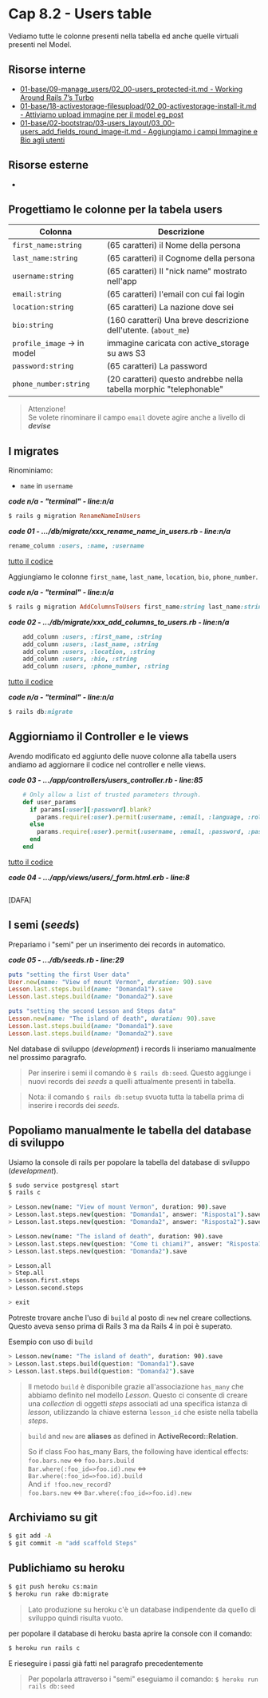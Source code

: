 # <a name="top"></a> Cap 8.2 - Users table

Vediamo tutte le colonne presenti nella tabella ed anche quelle virtuali presenti nel Model.



## Risorse interne

- [01-base/09-manage_users/02_00-users_protected-it.md - Working Around Rails 7’s Turbo]()
- [01-base/18-activestorage-filesupload/02_00-activestorage-install-it.md - Attiviamo upload immagine per il model eg_post]()
- [01-base/02-bootstrap/03-users_layout/03_00-users_add_fields_round_image-it.md - Aggiungiamo i campi Immagine e Bio agli utenti]()



## Risorse esterne

- []()



## Progettiamo le colonne per la tabela users

Colonna                        | Descrizione
------------------------------ | -----------------------
`first_name:string`            | (65 caratteri) il Nome della persona
`last_name:string`             | (65 caratteri) il Cognome della persona
`username:string`              | (65 caratteri) Il "nick name" mostrato nell'app
`email:string`                 | (65 caratteri) l'email con cui fai login
`location:string`              | (65 caratteri) La nazione dove sei
`bio:string`                   | (160 caratteri) Una breve descrizione dell'utente. (`about_me`)
`profile_image` -> in model    | immagine caricata con active_storage su aws S3
`password:string`              | (65 caratteri) La password
`phone_number:string`          | (20 caratteri) questo andrebbe nella tabella morphic "telephonable"


> Attenzione!<br/>
> Se volete rinominare il campo `email` dovete agire anche a livello di ***devise*** 



## I migrates

Rinominiamo:

- `name` in `username`

***code n/a - "terminal" - line:n/a***

```ruby
$ rails g migration RenameNameInUsers
```

***code 01 - .../db/migrate/xxx_rename_name_in_users.rb - line:n/a***

```ruby
rename_column :users, :name, :username
```

[tutto il codice](https://github.com/flaviobordonidev/leanpubabrandnewcms/blob/master/ubuntudream/08-user/02_01-db-migrate-xxx_rename_name_and_email_in_users.rb)


Aggiungiamo le colonne `first_name`, `last_name`, `location`, `bio`, `phone_number`.

***code n/a - "terminal" - line:n/a***

```ruby
$ rails g migration AddColumnsToUsers first_name:string last_name:string location:string bio:string phone_number:string
```

***code 02 - .../db/migrate/xxx_add_columns_to_users.rb - line:n/a***

```ruby
    add_column :users, :first_name, :string
    add_column :users, :last_name, :string
    add_column :users, :location, :string
    add_column :users, :bio, :string
    add_column :users, :phone_number, :string
```

[tutto il codice](https://github.com/flaviobordonidev/leanpubabrandnewcms/blob/master/ubuntudream/08-user/02_02-db-migrate-xxx_add_columns_to_users.rb)


***code n/a - "terminal" - line:n/a***

```ruby
$ rails db:migrate
```



## Aggiorniamo il Controller e le views

Avendo modificato ed aggiunto delle nuove colonne alla tabella users andiamo ad aggiornare il codice nel controller e nelle views.

***code 03 - .../app/controllers/users_controller.rb - line:85***

```ruby
    # Only allow a list of trusted parameters through.
    def user_params
      if params[:user][:password].blank?
        params.require(:user).permit(:username, :email, :language, :role, :profile_image, :first_name, :last_name, :location, :bio, :phone_number)
      else
        params.require(:user).permit(:username, :email, :password, :password_confirmation, :language, :role, :profile_image, :first_name, :last_name, :location, :bio, :phone_number)
      end
    end
```

[tutto il codice](https://github.com/flaviobordonidev/leanpubabrandnewcms/blob/master/ubuntudream/08-user/02_03-controllers-users_controller.rb)


***code 04 - .../app/views/users/_form.html.erb - line:8***

```html+erb

```


[DAFA]



## I semi (*seeds*)

Prepariamo i "semi" per un inserimento dei records in automatico.

***code 05 - .../db/seeds.rb - line:29***

```ruby
puts "setting the first User data"
User.new(name: "View of mount Vermon", duration: 90).save
Lesson.last.steps.build(name: "Domanda1").save
Lesson.last.steps.build(name: "Domanda2").save

puts "setting the second Lesson and Steps data"
Lesson.new(name: "The island of death", duration: 90).save
Lesson.last.steps.build(name: "Domanda1").save
Lesson.last.steps.build(name: "Domanda2").save
```

Nel database di sviluppo (*development*) i records li inseriamo manualmente nel prossimo paragrafo.

> Per inserire i semi il comando è `$ rails db:seed`. Questo aggiunge i nuovi records dei *seeds* a quelli attualmente presenti in tabella.

> Nota: il comando `$ rails db:setup` svuota tutta la tabella prima di inserire i records dei *seeds*.



## Popoliamo manualmente le tabella del database di sviluppo

Usiamo la console di rails per popolare la tabella del database di sviluppo (*development*).

```bash
$ sudo service postgresql start
$ rails c

> Lesson.new(name: "View of mount Vermon", duration: 90).save
> Lesson.last.steps.new(question: "Domanda1", answer: "Risposta1").save
> Lesson.last.steps.new(question: "Domanda2", answer: "Risposta2").save

> Lesson.new(name: "The island of death", duration: 90).save
> Lesson.last.steps.new(question: "Come ti chiami?", answer: "Risposta1").save
> Lesson.last.steps.new(question: "Domanda2").save

> Lesson.all
> Step.all
> Lesson.first.steps
> Lesson.second.steps

> exit
```

Potreste trovare anche l'uso di `build` al posto di `new` nel creare collections. Questo aveva senso prima di Rails 3 ma da Rails 4 in poi è superato.

Esempio con uso di `build`

```bash
> Lesson.new(name: "The island of death", duration: 90).save
> Lesson.last.steps.build(question: "Domanda1").save
> Lesson.last.steps.build(question: "Domanda2").save
```


> Il metodo `build` è disponibile grazie all'associazione `has_many` che abbiamo definito nel modello *Lesson*. Questo ci consente di creare una *collection* di oggetti *steps* associati ad una specifica istanza di *lesson*, utilizzando la chiave esterna `lesson_id` che esiste nella tabella *steps*.

> `build` and `new` are **aliases** as defined in **ActiveRecord::Relation**.
> 
> So if class Foo has_many Bars, the following have identical effects: <br/>
> `foo.bars.new` <=> `foo.bars.build` <br/>
> `Bar.where(:foo_id=>foo.id).new` <=> `Bar.where(:foo_id=>foo.id).build` <br/>
> And `if !foo.new_record?` <br/>
> `foo.bars.new` <=> `Bar.where(:foo_id=>foo.id).new`



## Archiviamo su git

```bash
$ git add -A
$ git commit -m "add scaffold Steps"
```



## Publichiamo su heroku

```bash
$ git push heroku cs:main
$ heroku run rake db:migrate
```

> Lato produzione su heroku c'è un database indipendente da quello di sviluppo quindi risulta vuoto.

per popolare il database di heroku basta aprire la console con il comando:

```bash
$ heroku run rails c
```

E rieseguire i passi già fatti nel paragrafo precedentemente

> Per popolarla attraverso i "semi" eseguiamo il comando: `$ heroku run rails db:seed`

